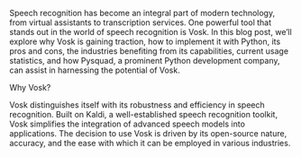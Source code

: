 Speech recognition has become an integral part of modern technology, from virtual assistants to transcription services. One powerful tool that stands out in the world of speech recognition is Vosk. In this blog post, we’ll explore why Vosk is gaining traction, how to implement it with Python, its pros and cons, the industries benefiting from its capabilities, current usage statistics, and how Pysquad, a prominent Python development company, can assist in harnessing the potential of Vosk.

Why Vosk?

Vosk distinguishes itself with its robustness and efficiency in speech recognition. Built on Kaldi, a well-established speech recognition toolkit, Vosk simplifies the integration of advanced speech models into applications. The decision to use Vosk is driven by its open-source nature, accuracy, and the ease with which it can be employed in various industries.
